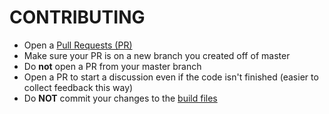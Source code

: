 CONTRIBUTING
============

* Open a [Pull Requests (PR)](https://github.com/angular-ui/angular-ui/pull/new/master)
* Make sure your PR is on a new branch you created off of master
* Do **not** open a PR from your master branch
* Open a PR to start a discussion even if the code isn't finished (easier to collect feedback this way)
* Do **NOT** commit your changes to the [build files](https://github.com/angular-ui/angular-ui/tree/master/build)
